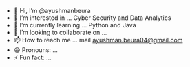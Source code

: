 - 👋 Hi, I’m @ayushmanbeura
- 👀 I’m interested in ... Cyber Security and Data Analytics
- 🌱 I’m currently learning ... Python and Java
- 💞️ I’m looking to collaborate on ...
- 📫 How to reach me ... mail ayushman.beura04@gmail.com
- 😄 Pronouns: ... 
- ⚡ Fun fact: ...

<!---
ayushmanbeura/ayushmanbeura is a ✨ special ✨ repository because its `README.md` (this file) appears on your GitHub profile.
You can click the Preview link to take a look at your changes.
--->
